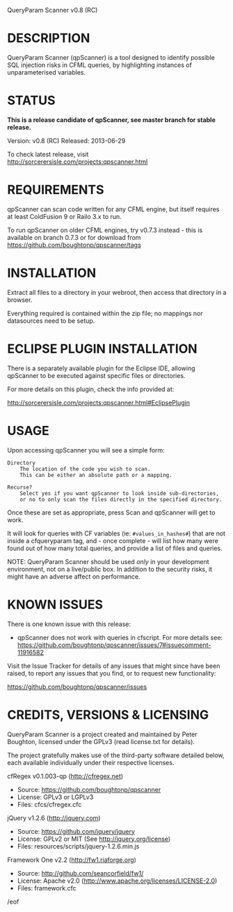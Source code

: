QueryParam Scanner v0.8 (RC)


DESCRIPTION
===========

QueryParam Scanner (qpScanner) is a tool designed to identify possible SQL 
injection risks in CFML queries, by highlighting instances of unparameterised 
variables.



STATUS
======

**This is a release candidate of qpScanner, see master branch for stable release.**

Version: v0.8 (RC)
Released: 2013-06-29

To check latest release, visit http://sorcerersisle.com/projects:qpscanner.html



REQUIREMENTS
============

qpScanner can scan code written for any CFML engine, but itself requires 
at least ColdFusion 9 or Railo 3.x to run.

To run qpScanner on older CFML engines, try v0.7.3 instead - this is available
on branch 0.7.3 or for download from https://github.com/boughtonp/qpscanner/tags  



INSTALLATION
============

Extract all files to a directory in your webroot, then access that directory in 
a browser.

Everything required is contained within the zip file; no mappings nor 
datasources need to be setup.



ECLIPSE PLUGIN INSTALLATION
===========================

There is a separately available plugin for the Eclipse IDE, allowing qpScanner 
to be executed against specific files or directories.

For more details on this plugin, check the info provided at:

  http://sorcerersisle.com/projects:qpscanner.html#EclipsePlugin



USAGE
=====

Upon accessing qpScanner you will see a simple form:

	Directory
		The location of the code you wish to scan.
		This can be either an absolute path or a mapping.

	Recurse?
		Select yes if you want qpScanner to look inside sub-directories, 
		or no to only scan the files directly in the specified directory.


Once these are set as appropriate, press Scan and qpScanner will get to work.

It will look for queries with CF variables (ie: `#values_in_hashes#`) that are 
not inside a cfqueryparam tag, and  - once complete - will list how many were 
found out of how many total queries, and provide a list of files and queries.


NOTE: QueryParam Scanner should be used *only* in your development environment,
not on a live/public box. In addition to the security risks, it might have an
adverse affect on performance.



KNOWN ISSUES
============

There is one known issue with this release:

* qpScanner does not work with queries in cfscript. For more details see:
  https://github.com/boughtonp/qpscanner/issues/7#issuecomment-11916582

Visit the Issue Tracker for details of any issues that might since have been 
raised, to report any issues that you find, or to request new functionality:

  https://github.com/boughtonp/qpscanner/issues



CREDITS, VERSIONS & LICENSING
=============================

QueryParam Scanner is a project created and maintained by Peter Boughton, 
licensed under the GPLv3 (read license.txt for details).

The project gratefully makes use of the third-party software detailed below, 
each available individually under their respective licenses.

cfRegex v0.1.003-qp (http://cfregex.net)
* Source: https://github.com/boughtonp/qpscanner
* License: GPLv3 or LGPLv3
* Files: cfcs/cfregex.cfc

jQuery v1.2.6 (http://jquery.com)
* Source: https://github.com/jquery/jquery
* License: GPLv2 or MIT (See http://jquery.org/license)
* Files: resources/scripts/jquery-1.2.6.min.js

Framework One v2.2 (http://fw1.riaforge.org)
* Source: http://github.com/seancorfield/fw1/
* License: Apache v2.0 (http://www.apache.org/licenses/LICENSE-2.0)
* Files: framework.cfc


/eof